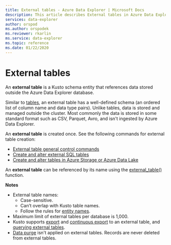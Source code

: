 ```yaml
---
title: External tables - Azure Data Explorer | Microsoft Docs
description: This article describes External tables in Azure Data Explorer.
services: data-explorer
author: orspod
ms.author: orspodek
ms.reviewer: rkarlin
ms.service: data-explorer
ms.topic: reference
ms.date: 01/22/2020
---
```

# External tables

An **external table** is a Kusto schema entity that references data stored outside the Azure Data Explorer database.

Similar to [tables](tables.md), an external table has a well-defined schema (an ordered list of column name and data type pairs). Unlike tables, data is stored and managed outside the cluster. Most commonly the data is stored in some standard format such as CSV, Parquet, Avro, and isn't ingested by Azure Data Explorer.

An **external table** is created once. See the following commands for external table creation:
* [External table general control commands](../../management/external-table-commands.md)
* [Create and alter external SQL tables](../../management/external-sql-tables.md)
* [Create and alter tables in Azure Storage or Azure Data Lake](../../management/external-tables-azurestorage-azuredatalake.md)

An **external table** can be referenced by its name using the [external_table()](../../query/externaltablefunction.md) function. 

**Notes**

* External table names:
   * Case-sensitive.
   * Can’t overlap with Kusto table names.
   * Follow the rules for [entity names](./entity-names.md).
* Maximum limit of external tables per database is 1,000.
* Kusto supports [export](../../management/data-export/export-data-to-an-external-table.md) and [continuous export](../../management/data-export/continuous-data-export.md) to an external table, and [querying external tables](../../../data-lake-query-data.md).
* [Data purge](../../concepts/data-purge.md) isn't applied on external tables. Records are never deleted from external tables.